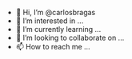 - 👋 Hi, I’m @carlosbragas
- 👀 I’m interested in ...
- 🌱 I’m currently learning ...
- 💞️ I’m looking to collaborate on ...
- 📫 How to reach me ...

<!---
carlosbragas/carlosbragas is a ✨ special ✨ repository because its `README.md` (this file) appears on your GitHub profile.
You can click the Preview link to take a look at your changes.
--->

